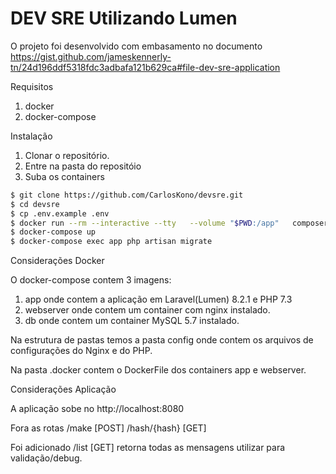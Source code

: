 # DEV SRE Utilizando Lumen

O projeto foi desenvolvido com embasamento no documento https://gist.github.com/jameskennerly-tn/24d196ddf5318fdc3adbafa121b629ca#file-dev-sre-application

Requisitos
1. docker 
2. docker-compose

Instalação

1. Clonar o repositório.
2. Entre na pasta do repositóio
3. Suba os containers

```sh
$ git clone https://github.com/CarlosKono/devsre.git
$ cd devsre
$ cp .env.example .env
$ docker run --rm --interactive --tty   --volume "$PWD:/app"   composer install
$ docker-compose up
$ docker-compose exec app php artisan migrate
```

Considerações Docker

O docker-compose contem 3 imagens:

1. app onde contem a aplicação em Laravel(Lumen) 8.2.1 e PHP 7.3
2. webserver onde contem um container com nginx instalado.
3. db onde contem um container MySQL 5.7 instalado.

Na estrutura de pastas temos a pasta config onde contem os arquivos de configurações do Nginx e do PHP.

Na pasta .docker contem o DockerFile dos containers app e webserver.

Considerações Aplicação

A aplicação sobe no http://localhost:8080

Fora as rotas
 /make [POST]
 /hash/{hash} [GET]

Foi adicionado
 /list [GET] retorna todas as mensagens utilizar para validação/debug.

 

